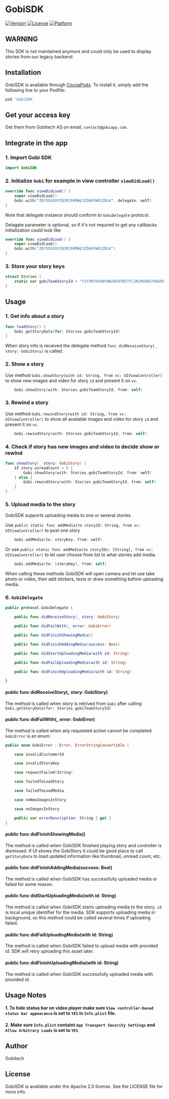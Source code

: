 # GobiSDK

[![Version](https://img.shields.io/cocoapods/v/GobiSDK.svg?style=flat)](https://cocoapods.org/pods/GobiSDK)
[![License](https://img.shields.io/badge/license-Apache%202-blue.svg)](https://cocoapods.org/pods/GobiSDK)
[![Platform](https://img.shields.io/cocoapods/p/GobiSDK.svg?style=flat)](https://cocoapods.org/pods/GobiSDK)

## WARNING

This SDK is not maintained anymore and could only be used to display stories from our legacy backend. 


## Installation

GobiSDK is available through [CocoaPods](https://cocoapods.org). To install
it, simply add the following line to your Podfile:

```ruby
pod 'GobiSDK'
```

## Get your access key

Get them from Gobitech AS on email, `contact@gobiapp.com`.

## Integrate in the app

### 1. Import Gobi SDK

```swift
import GobiSDK
```

### 2. Initialize `Gobi` for example in view controller `viewDidLoad()`

```swift
override func viewDidLoad() {
    super.viewDidLoad()
    Gobi.with("ZDY5OGI0YZQ3MJG0MWE3ZDA0YWEXZDLK", delegate: self)
}
```

Note that delegate instance should conform to `GobiDelegate` protocol.

Delagate parameter is optional, so if it's not required to get any callbacks initialization could look like

```swift
override func viewDidLoad() {
    super.viewDidLoad()
    Gobi.with("ZDY5OGI0YZQ3MJG0MWE3ZDA0YWEXZDLK")
}
```

### 3. Store your story keys

```swift
struct Stories {
    static var gobiTeamStoryId = "YZY5MJVKOWYWN2NIOTNIYTLIN2MXODGYOWZKNDU3YWZLNGM4MGUYMJNMMJIWNTG4"
}
```

## Usage
### 1. Get info about a story

```swift
func loadStory() {
    Gobi.getStoryData(for: Stories.gobiTeamStoryId)
}
```

When story info is received the delegate method `func didReceiveStory(_ story: GobiStory)` is called.

### 2. Show a story

Use method `Gobi.showStory(with id: String, from vc: UIViewController)` to show new images and video for story `id` and present it on `vc`.

```swift
    Gobi.showStory(with: Stories.gobiTeamStoryId, from: self)
```

### 3. Rewind a story

Use method `Gobi.rewindStory(with id: String, from vc: UIViewController)` to show all available images and video for story `id` and present it on `vc`.

```swift
    Gobi.rewindStory(with: Stories.gobiTeamStoryId, from: self)
```

### 4. Check if story has new images and video to decide show or rewind

```swift
func showStory(_ story: GobiStory) {
    if story.unreadCount > 0 {
        Gobi.showStory(with: Stories.gobiTeamStoryId, from: self)
    } else {
        Gobi.rewindStory(with: Stories.gobiTeamStoryId, from: self)
    }
}
```
### 5. Upload media to the story

GobiSDK supports uploading media to one or several stories.

Use `public static func addMedia(to storyID: String, from vc: UIViewController)` to post one story 

```swift
    Gobi.addMedia(to: storyKey, from: self)
```

Or use `public static func addMedia(to storyIDs: [String], from vc: UIViewController)` to let user choose from list to what stories add media.

```swift
    Gobi.addMedia(to: [storyKey], from: self)
```

When calling these methods GobiSDK will open camera and let use take photo or video, then add stickers, texts or draw something before uploading media. 

### 6. `GobiDelegate`

```swift
public protocol GobiDelegate {

    public func didReceiveStory(_ story: GobiStory)

    public func didFailWith(_ error: GobiError)

    public func didFinishShowingMedia()

    public func didFinishAddingMedia(success: Bool)

    public func didStartUploadingMedia(with id: String)

    public func didFailUploadingMedia(with id: String)

    public func didFinishUploadingMedia(with id: String)

}
```

#### public func didReceiveStory(_ story: GobiStory)

The method is called when story is retrived from `Gobi` after calling `Gobi.getStoryData(for: Stories.gobiTeamStoryId)`

#### public func didFailWith(_ error: GobiError)

The method is called when any requested action cannot be completed. `GobiError` is an enum:

```swift
public enum GobiError : Error, ErrorStringConvertible {

    case invalidCustomerId

    case invalidStoryKey

    case requestFailed(String)

    case failedToLoadStory

    case failedToLoadMedia

    case noNewImagesInStory

    case noImagesInStory

    public var errorDescription: String { get }
}
```

#### public func didFinishShowingMedia()

The method is called when GobiSDK finished playing story and controller is dismissed. If UI shows the GobiStory it could be good place to call `getStoryData` to load updated information like thumbnail, unread count, etc.

#### public func didFinishAddingMedia(success: Bool)

The method is called when GobiSDK has successfully uploaded media or failed for some reason.

#### public func didStartUploadingMedia(with id: String)

The method is called when GobiSDK starts uploading media to the story. `id` is local unique identifier for the media. SDK supports uploading media in background, so this method could be called several times if uploading failed.

#### public func didFailUploadingMedia(with id: String)

The method is called when GobiSDK failed to upload media with provided id. SDK will retry uploading this asset later.

#### public func didFinishUploadingMedia(with id: String)

The method is called when GobiSDK successfully uploaded media with provided id.

## Usage Notes

#### 1. To hide status bar on video player make sure `View controller-based status bar appearance` is set to `YES` in `Info.plist` file.

#### 2. Make sure `Info.plist` containt `App Transport Security Settings` and `Allow Arbitrary Loads` is set to `YES`

## Author

Gobitech

## License

GobiSDK is available under the Apache 2.0 license. See the LICENSE file for more info.
